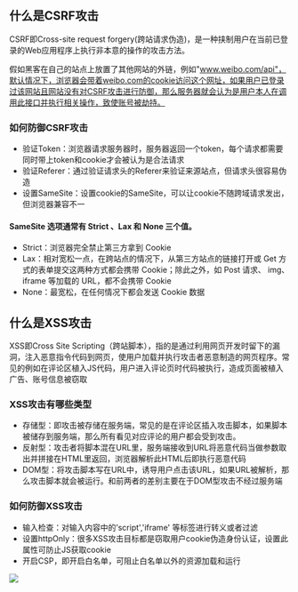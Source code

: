 

## 什么是CSRF攻击

CSRF即Cross-site request forgery(跨站请求伪造)，是一种挟制用户在当前已登录的Web应用程序上执行非本意的操作的攻击方法。

假如黑客在自己的站点上放置了其他网站的外链，例如"www.weibo.com/api"，默认情况下，浏览器会带着weibo.com的cookie访问这个网址，如果用户已登录过该网站且网站没有对CSRF攻击进行防御，那么服务器就会认为是用户本人在调用此接口并执行相关操作，致使账号被劫持。

### 如何防御CSRF攻击

* 验证Token：浏览器请求服务器时，服务器返回一个token，每个请求都需要同时带上token和cookie才会被认为是合法请求
* 验证Referer：通过验证请求头的Referer来验证来源站点，但请求头很容易伪造
* 设置SameSite：设置cookie的SameSite，可以让cookie不随跨域请求发出，但浏览器兼容不一

#### SameSite 选项通常有 Strict 、Lax 和 None 三个值。
* Strict：浏览器完全禁止第三方拿到 Cookie
* Lax：相对宽松一点，在跨站点的情况下，从第三方站点的链接打开或 Get 方式的表单提交这两种方式都会携带 Cookie；除此之外，如 Post 请求、 img、iframe 等加载的 URL，都不会携带 Cookie
* None：最宽松，在任何情况下都会发送 Cookie 数据 


## 什么是XSS攻击

XSS即Cross Site Scripting（跨站脚本），指的是通过利用网页开发时留下的漏洞，注入恶意指令代码到网页，使用户加载并执行攻击者恶意制造的网页程序。常见的例如在评论区植入JS代码，用户进入评论页时代码被执行，造成页面被植入广告、账号信息被窃取

### XSS攻击有哪些类型

* 存储型：即攻击被存储在服务端，常见的是在评论区插入攻击脚本，如果脚本被储存到服务端，那么所有看见对应评论的用户都会受到攻击。
* 反射型：攻击者将脚本混在URL里，服务端接收到URL将恶意代码当做参数取出并拼接在HTML里返回，浏览器解析此HTML后即执行恶意代码
* DOM型：将攻击脚本写在URL中，诱导用户点击该URL，如果URL被解析，那么攻击脚本就会被运行。和前两者的差别主要在于DOM型攻击不经过服务端

### 如何防御XSS攻击

* 输入检查：对输入内容中的’script','iframe' 等标签进行转义或者过滤
* 设置httpOnly：很多XSS攻击目标都是窃取用户cookie伪造身份认证，设置此属性可防止JS获取cookie
* 开启CSP，即开启白名单，可阻止白名单以外的资源加载和运行


![](https://user-gold-cdn.xitu.io/2020/4/6/1714ff9939df9d71?imageView2/0/w/1280/h/960/format/webp/ignore-error/1)